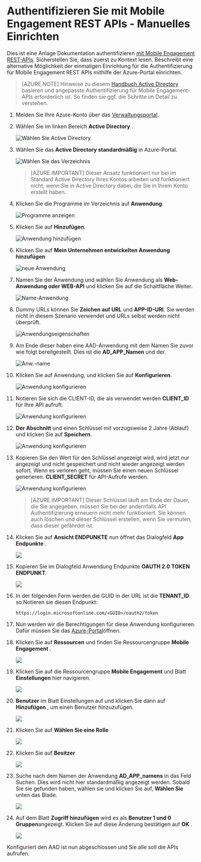 <properties 
    pageTitle="Authentifizieren Sie mit Mobile Engagement REST APIs - Manuelles Einrichten"
    description="Beschreibt die Authentifizierung für Mobile Engagement REST APIs manuell einrichten" 
    services="mobile-engagement" 
    documentationCenter="mobile" 
    authors="piyushjo"
    manager="erikre"
    editor=""/>

<tags
    ms.service="mobile-engagement"
    ms.devlang="na"
    ms.topic="article"
    ms.tgt_pltfrm="mobile-multiple"
    ms.workload="mobile" 
    ms.date="08/19/2016"
    ms.author="piyushjo"/>

# <a name="authenticate-with-mobile-engagement-rest-apis---manual-setup"></a>Authentifizieren Sie mit Mobile Engagement REST APIs - Manuelles Einrichten

Dies ist eine Anlage Dokumentation authentifizieren [mit Mobile Engagement REST-APIs](mobile-engagement-api-authentication.md). Sicherstellen Sie, dass zuerst zu Kontext lesen. Beschreibt eine alternative Möglichkeit der einmaligen Einrichtung für die Authentifizierung für Mobile Engagement REST APIs mithilfe der Azure-Portal einrichten. 

>[AZURE.NOTE] Hinweise zu diesem [Handbuch Active Directory](../resource-group-create-service-principal-portal.md) basieren und angepasste Authentifizierung für Mobile Engagement-APIs erforderlich ist. So finden sie ggf. die Schritte im Detail zu verstehen. 

1. Melden Sie Ihre Azure-Konto über das [Verwaltungsportal](https://manage.windowsazure.com/).

2. Wählen Sie im linken Bereich **Active Directory** .

     ![Wählen Sie Active Directory][1]

3. Wählen Sie das **Active Directory standardmäßig** in Azure-Portal. 

     ![Wählen Sie das Verzeichnis][2]

    >[AZURE.IMPORTANT] Dieser Ansatz funktioniert nur bei im Standard Active Directory Ihres Kontos arbeiten und funktioniert nicht, wenn Sie in Active Directory dabei, die Sie in Ihrem Konto erstellt haben. 

4. Klicken Sie die Programme im Verzeichnis auf **Anwendung**.

     ![Programme anzeigen][3]

5. Klicken Sie auf **Hinzufügen**. 

     ![Anwendung hinzufügen][4]

6. Klicken Sie auf **Mein Unternehmen entwickelten Anwendung hinzufügen**

     ![neue Anwendung][5]

6. Namen Sie der Anwendung und wählen Sie Anwendung als **Web-Anwendung oder WEB-API** und klicken Sie auf die Schaltfläche Weiter.

     ![Name-Anwendung][6]

7. Dummy URLs können Sie **Zeichen auf URL** und **APP-ID-URI**. Sie werden nicht in diesem Szenario verwendet und URLs selbst werden nicht überprüft.  

     ![Anwendungseigenschaften][7]

8. Am Ende dieser haben eine AAD-Anwendung mit dem Namen Sie zuvor wie folgt bereitgestellt. Dies ist die **AD\_APP\_Namen** und der.  

     ![Anw.-name][8]

9. Klicken Sie auf Anwendung, und klicken Sie auf **Konfigurieren**.

     ![Anwendung konfigurieren][9]

10. Notieren Sie sich die CLIENT-ID, die als verwendet werden **CLIENT\_ID** für Ihre API aufruft. 

     ![Anwendung konfigurieren][10]

11. **Der Abschnitt** und einen Schlüssel mit vorzugsweise 2 Jahre (Ablauf) und klicken Sie auf **Speichern**. 

     ![Anwendung konfigurieren][11]


12. Kopieren Sie den Wert für den Schlüssel angezeigt wird, wird jetzt nur angezeigt und nicht gespeichert und nicht wieder angezeigt werden sofort. Wenn es verloren geht, müssen Sie einen neuen Schlüssel generieren. **CLIENT_SECRET** für API-Aufrufe werden. 

     ![Anwendung konfigurieren][12]

    >[AZURE.IMPORTANT] Dieser Schlüssel läuft am Ende der Dauer, die Sie angegeben, müssen Sie bei der andernfalls API Authentifizierung erneuern nicht mehr funktioniert. Sie können auch löschen und dieser Schlüssel erstellen, wenn Sie vermuten, dass dieser gefährdet ist.
 
13. Klicken Sie auf **Ansicht ENDPUNKTE** nun öffnet das Dialogfeld **App Endpunkte** . 

    ![][13]

14. Kopieren Sie im Dialogfeld Anwendung Endpunkte **OAUTH 2.0 TOKEN ENDPUNKT**. 

    ![][14]

15. In der folgenden Form werden die GUID in der URL ist die **TENANT_ID** so Notieren sie diesen Endpunkt: 

        https://login.microsoftonline.com/<GUID>/oauth2/token

16. Nun werden wir die Berechtigungen für diese Anwendung konfigurieren. Dafür müssen Sie das [Azure-Portal](https://portal.azure.com)öffnen. 

17. Klicken Sie auf **Ressourcen** und finden Sie Ressourcengruppe **Mobile Engagement** .  

    ![][15]

18. Klicken Sie auf die Ressourcengruppe **Mobile Engagement** und Blatt **Einstellungen** hier navigieren. 

    ![][16]

19. **Benutzer** im Blatt Einstellungen auf und klicken Sie dann auf **Hinzufügen** , um einen Benutzer hinzuzufügen. 

    ![][17]

20. Klicken Sie auf **Wählen Sie eine Rolle**

    ![][18]

21. Klicken Sie auf **Besitzer**

    ![][19]

22. Suche nach dem Namen der Anwendung **AD\_APP\_namens** in das Feld Suchen. Dies wird nicht hier standardmäßig angezeigt werden. Sobald Sie sie gefunden haben, wählen sie und klicken Sie auf, **Wählen Sie** unten das Blade. 

    ![][20]

23. Auf dem Blatt **Zugriff hinzufügen** wird es als **Benutzer 1 und 0 Gruppen**angezeigt. Klicken Sie auf diese Änderung bestätigen auf **OK** . 

    ![][21]

Konfiguriert den AAD ist nun abgeschlossen und Sie alle soll die APIs aufrufen. 

<!-- Images -->
[1]: ./media/mobile-engagement-api-authentication-manual/active-directory.png
[2]: ./media/mobile-engagement-api-authentication-manual/active-directory-details.png
[3]: ./media/mobile-engagement-api-authentication-manual/view-applications.png
[4]: ./media/mobile-engagement-api-authentication-manual/add-icon.png
[5]: ./media/mobile-engagement-api-authentication-manual/what-do-you-want-to-do.png
[6]: ./media/mobile-engagement-api-authentication-manual/tell-us-about-your-application.png
[7]: ./media/mobile-engagement-api-authentication-manual/app-properties.png
[8]: ./media/mobile-engagement-api-authentication-manual/aad-app.png
[9]: ./media/mobile-engagement-api-authentication-manual/configure-menu.png
[10]: ./media/mobile-engagement-api-authentication-manual/client-id.png
[11]: ./media/mobile-engagement-api-authentication-manual/client_secret.png
[12]: ./media/mobile-engagement-api-authentication-manual/keys.png
[13]: ./media/mobile-engagement-api-authentication-manual/view-endpoints.png
[14]: ./media/mobile-engagement-api-authentication-manual/app-endpoints.png
[15]: ./media/mobile-engagement-api-authentication-manual/resource-groups.png
[16]: ./media/mobile-engagement-api-authentication-manual/resource-groups-settings.png
[17]: ./media/mobile-engagement-api-authentication-manual/add-users.png
[18]: ./media/mobile-engagement-api-authentication-manual/add-role.png
[19]: ./media/mobile-engagement-api-authentication-manual/select-role.png
[20]: ./media/mobile-engagement-api-authentication-manual/add-user-select.png
[21]: ./media/mobile-engagement-api-authentication-manual/add-access-final.png



